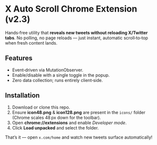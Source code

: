 # X Auto Scroll Chrome Extension (v2.3)

Hands‑free utility that **reveals new tweets without reloading X/Twitter tabs**. No polling, no page reloads — just instant, automatic scroll‑to‑top when fresh content lands.

## Features
- Event‑driven via MutationObserver.
- Enable/disable with a single toggle in the popup.
- Zero data collection; runs entirely client‑side.

## Installation
1. Download or clone this repo.
2. Ensure **icon48.png** & **icon128.png** are present in the `icons/` folder (Chrome scales 48 px down for the toolbar).
3. Open **chrome://extensions** and enable *Developer mode*.
4. Click **Load unpacked** and select the folder.

That’s it — open `x.com/home` and watch new tweets surface automatically!
